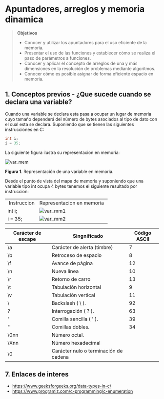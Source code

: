 # Apuntadores, arreglos y memoria dinamica

> **Objetivos**
> * Conocer y utilizar los apuntadores para el uso eficiente de la memoria.
> * Presentar el uso de las funciones y establecer cómo se realiza el paso de parámetros a funciones.
> * Conocer y aplicar el concepto de arreglos de una y más dimensiones en la resolución de problemas mediante algoritmos.
> * Conocer cómo es posible asignar de forma eficiente espacio en memoria.

## 1. Conceptos previos - ¿Que sucede cuando se declara una variable?
Cuando una variable se declara esta pasa a ocupar un lugar de memoria cuyo tamaño dependerá del número de bytes asociados al tipo de dato con el cual esta se declara. Suponiendo que se tienen las siguientes instrucciones en C:

```C
int i;
i = 35;
```

La siguiente figura ilustra su representacion en memoria:

![var_mem](https://github.com/dannymrock/SO-UdeA-20181/blob/master/Lab2/Parte2/teoria/imagenes/var_memoria.png)

**Figura 1**. Representación de una variable en memoria.

Desde el punto de vista del mapa de memoria y suponiendo que una variable tipo int ocupa 4 bytes tenemos el siguiente resultado por instruccion:

<table>
<tbody>
<tr>
<td>&nbsp;Instruccion</td>
<td>Representacion en&nbsp;memoria&nbsp;</td>
</tr>
<tr>
<td>int i;</td>
<td><img src="https://github.com/dannymrock/SO-UdeA-20181/blob/master/Lab2/Parte2/teoria/imagenes/rep_mapa_inst1.png" alt="var_mm1"></td>
</tr>
<tr>
<td>i = 35;</td>
<td><img src="https://github.com/dannymrock/SO-UdeA-20181/blob/master/Lab2/Parte2/teoria/imagenes/rep_mapa_inst2.png" alt="var_mm2"></td>
</tr>
</tbody>
</table>



| Carácter de escape                               | Singnificado | Código ASCII                     |
|---------------------------------------------|-------------------|---------------------------|
| \a                          | Carácter de alerta (timbre)                | 7           |
| \b                          | Retroceso de espacio                | 8           |
| \f                         | Avance de página               | 12           |
| \n                          | Nueva línea                | 10           |
| \r                          | Retorno de carro                | 13           |
| \t                          | Tabulación horizontal                | 9           |
| \v                          | Tabulación vertical                | 11           |
| \\                          | Backslash ( \ ).              | 92           |
| \?                          | Interrogación ( ? ).              | 63           |
| \'                          | Comilla sencilla ( ' ).              | 39           |
| \"                          | Comillas dobles.              | 34           |
| \0nn                          | Número octal.              |            |
| \Xnn                          | Número hexadecimal              |            |
| \0                          | Carácter nulo o terminación de cadena              |           |



## 7. Enlaces de interes
* https://www.geeksforgeeks.org/data-types-in-c/
* https://www.programiz.com/c-programming/c-enumeration





